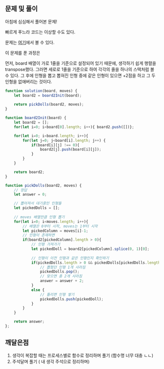 ## 문제 및 풀이

아침에 심심해서 풀어본 문제!

빠르게 푸느라 코드는 이상할 수도 있다.

문제는 [여기](https://programmers.co.kr/learn/courses/30/lessons/64061)에서 볼 수 있다.

이 문제를 푼 과정은

먼저, board 배열이 가로 1줄을 기준으로 설정되어 있기 때문에, 생각하기 쉽게 행렬을 transpose했다. 그러면 세로로 1줄을 기준으로 하여 각각의 줄을 하나의 스택처럼 볼 수 있다. 그 후에 인형을 뽑고 뽑혀진 인형 중에 같은 인형이 있으면 +2점을 하고 그 두 인형을 없애버리는 것이다.

```js
function solution(board, moves) {
    let board2 = board2Init(board);
    
    return pickDolls(board2, moves);
}

function board2Init(board) {
    let board2 = [];
    for(let i=0; i<board[0].length; i++){ board2.push([])};

    for(let i=0; i<board.length; i++){
        for(let j=0; j<board[i].length; j++) {
            if(board[i][j] !== 0){
                board2[j].push(board[i][j]);
            }
        }
    }

    return board2;
}

function pickDolls(board2, moves) {
    // 정답
    let answer = 0;

    // 뽑아져서 대기중인 인형들
    let pickedDolls = [];
    
    // moves 배열만큼 인형 뽑기
    for(let i=0; i<moves.length; i++){
        // 배열은 0부터 시작, moves는 1부터 시작
        let pickedColumn = moves[i]-1;
        // 인형이 존재하면
        if(board2[pickedColumn].length > 0){
            // 인형 가져가기
            let pickedDoll = board2[pickedColumn].splice(0, 1)[0];
            
            // 인형이 이전 인형과 같은 인형인지 확인하기
            if(pickedDolls.length > 0 && pickedDolls[pickedDolls.length-1] === pickedDoll) {
                // 뽑혔던 인형 1개 사라짐
                pickedDolls.pop();
                // 맞으면 총 2개 사라짐
                answer = answer + 2;
            }
            else {
                // 틀리면 인형 쌓기
                pickedDolls.push(pickedDoll);
            }
        }
    }

    return answer;
};
```

## 깨달은점 

1. 생각이 복잡할 때는 프로세스별로 함수로 정리하며 풀기 (함수명 너무 대충 ㄴㄴ)
2. 주석달며 풀기 ( 내 생각 주석으로 정리하며)
